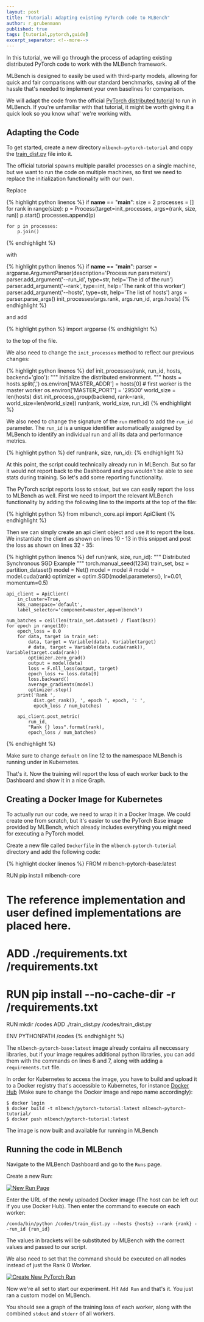 ```yaml
---
layout: post
title: "Tutorial: Adapting existing PyTorch code to MLBench"
author: r_grubenmann
published: true
tags: [tutorial,pytorch,guide]
excerpt_separator: <!--more-->
---
```

In this tutorial, we will go through the process of adapting existing distributed PyTorch code to work with the MLBench framework.

MLBench is designed to easily be used with third-party models, allowing for quick and fair comparisons with our standard benchmarks, saving all of the hassle that's needed to implement your own baselines for comparison.

<!--more-->

We will adapt the code from the official [PyTorch distributed tutorial](https://pytorch.org/tutorials/intermediate/dist_tuto.html) to run in MLBench. If you're unfamiliar with that tutorial, it might be worth giving it a quick look so you know what' we're working with.


## Adapting the Code

To get started, create a new directory ``mlbench-pytorch-tutorial`` and copy the [train_dist.py](https://github.com/seba-1511/dist_tuto.pth/blob/gh-pages/train_dist.py) file into it.

The official tutorial spawns multiple parallel processes on a single machine, but we want to run the code on multiple machines, so first we need to replace the initialization functionality with our own.

Replace

{% highlight python linenos %}
if __name__ == "__main__":
    size = 2
    processes = []
    for rank in range(size):
        p = Process(target=init_processes, args=(rank, size, run))
        p.start()
        processes.append(p)

    for p in processes:
        p.join()
{% endhighlight %}

with

{% highlight python linenos %}
if __name__ == "__main__":
    parser = argparse.ArgumentParser(description='Process run parameters')
    parser.add_argument('--run_id', type=str, help='The id of the run')
    parser.add_argument('--rank', type=int, help='The rank of this worker')
    parser.add_argument('--hosts', type=str, help='The list of hosts')
    args = parser.parse_args()
    init_processes(args.rank, args.run_id, args.hosts)
{% endhighlight %}

and add

{% highlight python %}
import argparse
{% endhighlight %}

to the top of the file.

We also need to change the ``init_processes`` method to reflect our previous changes:

{% highlight python linenos %}
def init_processes(rank, run_id, hosts, backend='gloo'):
    """ Initialize the distributed environment. """
    hosts = hosts.split(',')
    os.environ['MASTER_ADDR'] = hosts[0] # first worker is the master worker
    os.environ['MASTER_PORT'] = '29500'
    world_size = len(hosts)
    dist.init_process_group(backend, rank=rank, world_size=len(world_size))
    run(rank, world_size, run_id)
{% endhighlight %}

We also need to change the signature of the ``run`` method to add the ``run_id`` parameter. The ``run_id`` is a unique identifier automatically assigned by MLBench to identify an individual run and all its data and performance metrics.

{% highlight python %}
def run(rank, size, run_id):
{% endhighlight %}


At this point, the script could technically already run in MLBench. But so far it would not report back to the Dashboard and you wouldn't be able to see stats during training. So let's add some reporting functionality.

The PyTorch script reports loss to ``stdout``, but we can easily report the loss to MLBench as well. First we need to import the relevant MLBench functionality by adding the following line to the imports at the top of the file:

{% highlight python %}
from mlbench_core.api import ApiClient
{% endhighlight %}

Then we can simply create an api client object and use it to report the loss. We instantiate the client as shown on lines 10 - 13 in this snippet and post the loss as shown on lines 32 - 35:

{% highlight python linenos %}
def run(rank, size, run_id):
    """ Distributed Synchronous SGD Example """
    torch.manual_seed(1234)
    train_set, bsz = partition_dataset()
    model = Net()
    model = model
    # model = model.cuda(rank)
    optimizer = optim.SGD(model.parameters(), lr=0.01, momentum=0.5)

    api_client = ApiClient(
        in_cluster=True,
        k8s_namespace='default',
        label_selector='component=master,app=mlbench')

    num_batches = ceil(len(train_set.dataset) / float(bsz))
    for epoch in range(10):
        epoch_loss = 0.0
        for data, target in train_set:
            data, target = Variable(data), Variable(target)
            # data, target = Variable(data.cuda(rank)), Variable(target.cuda(rank))
            optimizer.zero_grad()
            output = model(data)
            loss = F.nll_loss(output, target)
            epoch_loss += loss.data[0]
            loss.backward()
            average_gradients(model)
            optimizer.step()
        print('Rank ',
              dist.get_rank(), ', epoch ', epoch, ': ',
              epoch_loss / num_batches)

        api_client.post_metric(
            run_id,
            "Rank {} loss".format(rank),
            epoch_loss / num_batches)
{% endhighlight %}

Make sure to change ``default`` on line 12 to the namespace MLBench is running under in Kubernetes.

That's it. Now the training will report the loss of each worker back to the Dashboard and show it in a nice Graph.

## Creating a Docker Image for Kubernetes

To actually run our code, we need to wrap it in a Docker Image. We could create one from scratch, but it's easier to use the PyTorch Base image provided by MLBench, which already includes everything you might need for executing a PyTorch model.

Create a new file called ``Dockerfile`` in the ``mlbench-pytorch-tutorial`` directory and add the following code:

{% highlight docker linenos %}
FROM mlbench-pytorch-base:latest

RUN pip install mlbench-core

# The reference implementation and user defined implementations are placed here.
# ADD ./requirements.txt /requirements.txt
# RUN pip install --no-cache-dir -r /requirements.txt

RUN mkdir /codes
ADD ./train_dist.py /codes/train_dist.py

ENV PYTHONPATH /codes
{% endhighlight %}

The ``mlbench-pytorch-base:latest`` image already contains all neccessary libraries, but if your image requires additional python libraries, you can add them with the commands on lines 6 and 7, along with adding a ``requirements.txt`` file.

In order for Kubernetes to access the image, you have to build and upload it to a Docker registry that's accessible to Kubernetes, for instance [Docker Hub](https://hub.docker.com/) (Make sure to change the Docker image and repo name accordingly):

```shell
$ docker login
$ docker build -t mlbench/pytorch-tutorial:latest mlbench-pytorch-tutorial/
$ docker push mlbench/pytorch-tutorial:latest
```

The image is now built and available fur running in MLBench

## Running the code in MLBench

Navigate to the MLBench Dashboard and go to the ``Runs`` page.

Create a new Run:

<a href="{{ site.baseurl }}public/images/New_Run.png" data-lightbox="New_Run" data-title="New Run Page">
  <img src="{{ site.baseurl }}public/images/New_Run.png" alt="New Run Page" style="max-width:80%;"/>
</a>

Enter the URL of the newly uploaded Docker image (The host can be left out if you use Docker Hub). Then enter the command to execute on each worker:

```shell
/conda/bin/python /codes/train_dist.py --hosts {hosts} --rank {rank} --run_id {run_id}
```

The values in brackets will be substituted by MLBench with the correct values and passed to our script.

We also need to set that the command should be executed on all nodes instead of just the Rank 0 Worker.

<a href="{{ site.baseurl }}public/images/Pytorch_New_Run.png" data-lightbox="Pytorch_New_Run" data-title="Create New PyTorch Run">
  <img src="{{ site.baseurl }}public/images/Pytorch_New_Run.png" alt="Create New PyTorch Run" style="max-width:80%;"/>
</a>

Now we're all set to start our experiment. Hit ``Add Run`` and that's it. You just ran a custom model on MLBench.

You should see a graph of the training loss of each worker, along with the combined ``stdout`` and ``stderr`` of all workers.

